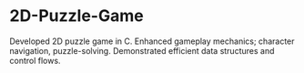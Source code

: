# 2D-Puzzle-Game
Developed 2D puzzle game in C. Enhanced gameplay mechanics; character navigation, puzzle-solving. Demonstrated efficient data structures and control flows.
